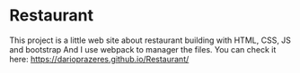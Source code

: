 # Restaurant
This project is a little web site about restaurant building with HTML, CSS, JS and bootstrap 
And I use webpack to manager the files. 
You can check it here: 
https://darioprazeres.github.io/Restaurant/
